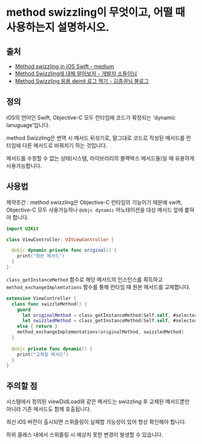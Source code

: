 # method swizzling이 무엇이고, 어떨 때 사용하는지 설명하시오.
## 출처
- [Method swizzling in iOS Swift - medium](https://abhimuralidharan.medium.com/method-swizzling-in-ios-swift-1f38edaf984f#:~:text=What%20is%20method%20swizzling%3F,an%20Objective%2DC%20runtime%20feature.)
- [Method Swizzling에 대해 알아보자 - 개발자 소들이님](https://babbab2.tistory.com/76)
- [Method Swizzling 응용 deinit 로그 찍기 - 김종권님 블로그](https://ios-development.tistory.com/911)

## 정의
iOS의 언어인 Swift, Objective-C 모두 런타임에 코드가 확정되는 'dynamic lanuguage'입니다.

method Swizzling은 번역 시 메서드 뒤섞기로, 말그대로 코드로 작성된 메서드를 런타임에 다른 메서드로 바꿔치기 하는 것입니다.

메서드를 수정할 수 없는 상태(시스템, 라이브러리의 블랙박스 메서드들)일 때 유용하게 사용가능합니다.

## 사용법
제약조건 : method swizzling은 Objective-C 런타임의 기능이기 때문에 swift, Objective-C 모두 사용가능하나 `@objc dynamic` 어노테이션을 대상 메서드 앞에 붙혀야 합니다.

```swift
import UIKit

class ViewController: UIViewController {

  @objc dynamic private func original() {
    print("원본 메서드")
  }
}
```
`class_getInstanceMethod` 함수로 해당 메서드의 인스턴스를 획득하고 `method_exchangeImplemtations` 함수를 통해 런타임 때 원본 메서드를 교체합니다.
```swift
extension ViewController {
  class func swizzleMethod() {
    guard
      let originalMethod = class_getInstanceMethod(Self.self, #selector(Self.original)),
      let swizzledMethod = class_getInstanceMethod(Self.self, #selector(Self.dynamic))
    else { return }
    method_exchangeImplementations(originalMethod, swizzledMethod)
  }
  
  @objc private func dynamic() {
    print("교체할 메서드")
  }
}
```
## 주의할 점
시스템에서 정의된 viewDidLoad와 같은 메서드는 swizzling 후 교체된 메서드뿐만 아니라 기존 메서드도 함께 호출됩니다.

최신 iOS 버전이 출시되면 스위즐링이 실패할 가능성이 있어 항상 확인해야 합니다.

하위 클래스 내에서 스위즐링 시 예상치 못한 변경이 발생할 수 있습니다.

